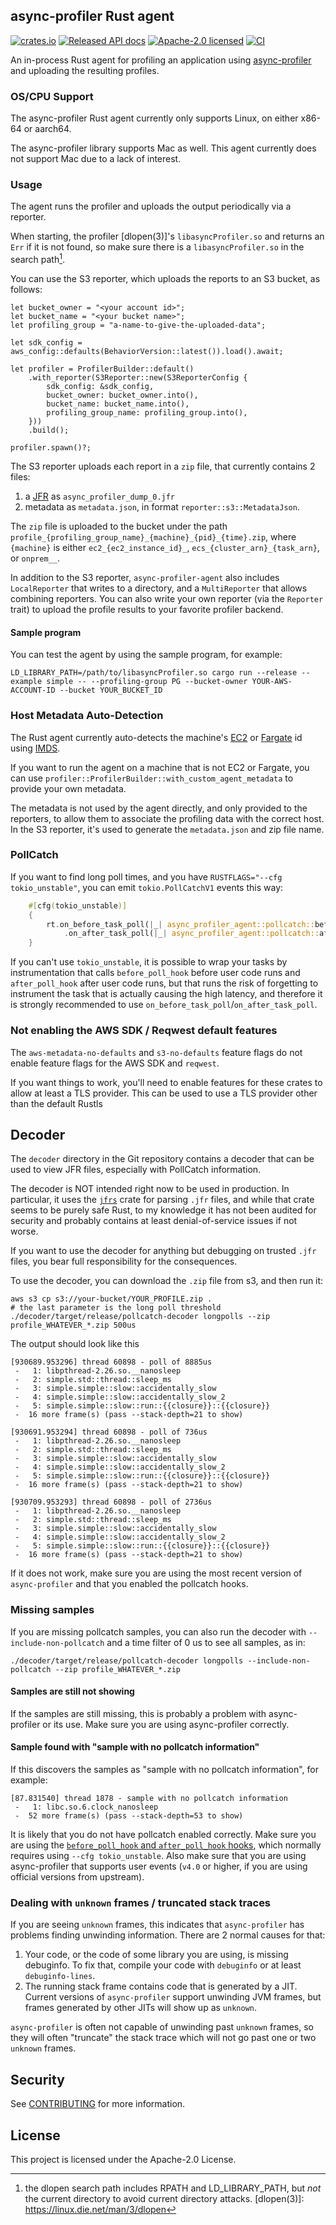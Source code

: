 ## async-profiler Rust agent

[![crates.io](https://img.shields.io/crates/v/async-profiler-agent.svg)](https://crates.io/crates/async-profiler-agent)
[![Released API docs](https://docs.rs/async-profiler-agent/badge.svg)](https://docs.rs/async-profiler-agent)
[![Apache-2.0 licensed](https://img.shields.io/badge/license-Apache_2.0-blue.svg)](./LICENSE)
[![CI](https://github.com/async-profiler/rust-agent/actions/workflows/build.yml/badge.svg)](https://github.com/async-profiler/rust-agent/actions?query=workflow%3Abuild)

An in-process Rust agent for profiling an application using [async-profiler] and uploading the resulting profiles.

[async-profiler]: https://github.com/async-profiler/async-profiler

### OS/CPU Support

The async-profiler Rust agent currently only supports Linux, on either x86-64 or aarch64.

The async-profiler library supports Mac as well. This agent currently does not support Mac due to a lack of interest.

### Usage

The agent runs the profiler and uploads the output periodically via a reporter.

When starting, the profiler [dlopen(3)]'s `libasyncProfiler.so` and returns an `Err` if it is not found, so make sure there is a `libasyncProfiler.so` in the search path[^1].

[^1]: the dlopen search path includes RPATH and LD_LIBRARY_PATH, but *not* the current directory to avoid current directory attacks.
[dlopen(3)]: https://linux.die.net/man/3/dlopen

You can use the S3 reporter, which uploads the reports to an S3 bucket, as follows:

```no_run
let bucket_owner = "<your account id>";
let bucket_name = "<your bucket name>";
let profiling_group = "a-name-to-give-the-uploaded-data";

let sdk_config = aws_config::defaults(BehaviorVersion::latest()).load().await;

let profiler = ProfilerBuilder::default()
    .with_reporter(S3Reporter::new(S3ReporterConfig {
        sdk_config: &sdk_config,
        bucket_owner: bucket_owner.into(),
        bucket_name: bucket_name.into(),
        profiling_group_name: profiling_group.into(),
    }))
    .build();

profiler.spawn()?;
```

The S3 reporter uploads each report in a `zip` file, that currently contains 2 files:
1. a [JFR] as `async_profiler_dump_0.jfr`
2. metadata as `metadata.json`, in format `reporter::s3::MetadataJson`.

The `zip` file is uploaded to the bucket under the path `profile_{profiling_group_name}_{machine}_{pid}_{time}.zip`,
where `{machine}` is either `ec2_{ec2_instance_id}_`, `ecs_{cluster_arn}_{task_arn}`, or `onprem__`.

In addition to the S3 reporter, `async-profiler-agent` also includes `LocalReporter` that writes to a directory, and a `MultiReporter` that allows combining reporters. You can also write your own reporter (via the `Reporter` trait) to upload the profile results to your favorite profiler backend.

[JFR]: https://docs.oracle.com/javacomponents/jmc-5-4/jfr-runtime-guide/about.htm

#### Sample program

You can test the agent by using the sample program, for example:

```
LD_LIBRARY_PATH=/path/to/libasyncProfiler.so cargo run --release --example simple -- --profiling-group PG --bucket-owner YOUR-AWS-ACCOUNT-ID --bucket YOUR_BUCKET_ID
```

### Host Metadata Auto-Detection

The Rust agent currently auto-detects the machine's [EC2] or [Fargate] id using [IMDS].

If you want to run the agent on a machine that is not EC2 or Fargate, you can use `profiler::ProfilerBuilder::with_custom_agent_metadata` to provide your own metadata.

The metadata is not used by the agent directly, and only provided to the reporters, to allow them to associate the profiling data with the correct host. In the S3 reporter, it's used to generate the `metadata.json` and zip file name.

[EC2]: https://aws.amazon.com/ec2
[Fargate]: https://aws.amazon.com/fargate
[IMDS]: https://docs.aws.amazon.com/AWSEC2/latest/UserGuide/ec2-instance-metadata.html

### PollCatch

If you want to find long poll times, and you have `RUSTFLAGS="--cfg tokio_unstable"`, you can
emit `tokio.PollCatchV1` events this way:

```rust
    #[cfg(tokio_unstable)]
    {
        rt.on_before_task_poll(|_| async_profiler_agent::pollcatch::before_poll_hook())
            .on_after_task_poll(|_| async_profiler_agent::pollcatch::after_poll_hook());
    }
```

If you can't use `tokio_unstable`, it is possible to wrap your tasks by instrumentation that calls
`before_poll_hook` before user code runs and `after_poll_hook` after user code runs, but that
runs the risk of forgetting to instrument the task that is actually causing the high latency,
and therefore it is strongly recommended to use `on_before_task_poll`/`on_after_task_poll`.

### Not enabling the AWS SDK / Reqwest default features

The `aws-metadata-no-defaults` and `s3-no-defaults` feature flags do not enable feature flags for the AWS SDK and `reqwest`. 

If you want things to work, you'll need to enable features for these crates to allow at least a TLS provider. This can be used to use a TLS provider other than the default Rustls

## Decoder

The `decoder` directory in the Git repository contains a decoder that can be used to view JFR files, especially with PollCatch information.

The decoder is NOT intended right now to be used in production. In particular, it uses the [`jfrs`] crate for parsing `.jfr` files, and while that crate seems to be purely safe Rust, to my knowledge it has not been audited for security and probably contains at least denial-of-service issues if not worse.

If you want to use the decoder for anything but debugging on trusted `.jfr` files, you bear full responsibility for the consequences.

To use the decoder, you can download the `.zip` file from s3, and then run it:
```
aws s3 cp s3://your-bucket/YOUR_PROFILE.zip .
# the last parameter is the long poll threshold
./decoder/target/release/pollcatch-decoder longpolls --zip profile_WHATEVER_*.zip 500us
```

The output should look like this
```
[930689.953296] thread 60898 - poll of 8885us
 -   1: libpthread-2.26.so.__nanosleep
 -   2: simple.std::thread::sleep_ms
 -   3: simple.simple::slow::accidentally_slow
 -   4: simple.simple::slow::accidentally_slow_2
 -   5: simple.simple::slow::run::{{closure}}::{{closure}}
 -  16 more frame(s) (pass --stack-depth=21 to show)

[930691.953294] thread 60898 - poll of 736us
 -   1: libpthread-2.26.so.__nanosleep
 -   2: simple.std::thread::sleep_ms
 -   3: simple.simple::slow::accidentally_slow
 -   4: simple.simple::slow::accidentally_slow_2
 -   5: simple.simple::slow::run::{{closure}}::{{closure}}
 -  16 more frame(s) (pass --stack-depth=21 to show)

[930709.953293] thread 60898 - poll of 2736us
 -   1: libpthread-2.26.so.__nanosleep
 -   2: simple.std::thread::sleep_ms
 -   3: simple.simple::slow::accidentally_slow
 -   4: simple.simple::slow::accidentally_slow_2
 -   5: simple.simple::slow::run::{{closure}}::{{closure}}
 -  16 more frame(s) (pass --stack-depth=21 to show)
```

If it does not work, make sure you are using the most recent version of `async-profiler` and that you enabled the pollcatch hooks.

### Missing samples

If you are missing pollcatch samples, you can also run the decoder with `--include-non-pollcatch` and a time
filter of 0 us to see all samples, as in:

```
./decoder/target/release/pollcatch-decoder longpolls --include-non-pollcatch --zip profile_WHATEVER_*.zip
```

#### Samples are still not showing

If the samples are still missing, this is probably a problem with async-profiler or its use. Make sure you are using
async-profiler correctly.

#### Sample found with "sample with no pollcatch information"

If this discovers the samples as "sample with no pollcatch information", for example:

```
[87.831540] thread 1878 - sample with no pollcatch information
 -   1: libc.so.6.clock_nanosleep
 -  52 more frame(s) (pass --stack-depth=53 to show)
```

It is likely that you do not have pollcatch enabled correctly. Make sure you are using the [`before_poll_hook`
and `after_poll_hook` hooks][pollcatch], which normally requires using `--cfg tokio_unstable`. Also make sure that
you are using async-profiler that supports user events (`v4.0` or higher, if you are using official versions
from upstream).

[pollcatch]: #pollcatch

### Dealing with `unknown` frames / truncated stack traces

If you are seeing `unknown` frames, this indicates that `async-profiler` has problems finding unwinding
information. There are 2 normal causes for that:

1. Your code, or the code of some library you are using, is missing debuginfo. To fix that, compile your
   code with `debuginfo` or at least `debuginfo-lines`.
2. The running stack frame contains code that is generated by a JIT. Current versions of `async-profiler`
   support unwinding JVM frames, but frames generated by other JITs will show up as `unknown`.

`async-profiler` is often not capable of unwinding past `unknown` frames, so they will often "truncate"
the stack trace which will not go past one or two `unknown` frames.

[`jfrs`]: https://docs.rs/jfrs

## Security

See [CONTRIBUTING](CONTRIBUTING.md#security-issue-notifications) for more information.

## License

This project is licensed under the Apache-2.0 License.